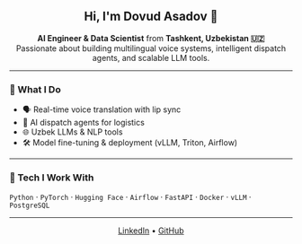 <h2 align="center">Hi, I'm Dovud Asadov 👋</h2>

<p align="center">
  <strong>AI Engineer & Data Scientist</strong> from <strong>Tashkent, Uzbekistan 🇺🇿</strong><br>
  Passionate about building multilingual voice systems, intelligent dispatch agents, and scalable LLM tools.
</p>

---

### 🚀 What I Do
- 🗣️ Real-time voice translation with lip sync
- 🤖 AI dispatch agents for logistics
- 🌐 Uzbek LLMs & NLP tools
- 🛠️ Model fine-tuning & deployment (vLLM, Triton, Airflow)

---

### 🧠 Tech I Work With
`Python` · `PyTorch` · `Hugging Face` · `Airflow` · `FastAPI` · `Docker` · `vLLM` · `PostgreSQL`

---

<p align="center">
  <a href="https://www.linkedin.com/in/dovud-asadov-913002245/">LinkedIn</a> •
  <a href="https://github.com/DovudAsadov">GitHub</a>
</p>


<!--
**DovudAsadov/DovudAsadov** is a ✨ _special_ ✨ repository because its `README.md` (this file) appears on your GitHub profile.

Here are some ideas to get you started:

- 🔭 I’m currently working on ...
- 🌱 I’m currently learning ...
- 👯 I’m looking to collaborate on ...
- 🤔 I’m looking for help with ...
- 💬 Ask me about ...
- 📫 How to reach me: ...
- 😄 Pronouns: ...
- ⚡ Fun fact: ...
-->
